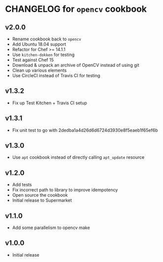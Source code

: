 # CHANGELOG for `opencv` cookbook

## v2.0.0

* Rename cookbook back to `opencv`
* Add Ubuntu 18.04 support
* Refactor for Chef >= 14.1.1
* Use `kitchen-dokken` for testing
* Test against Chef 15
* Download & unpack an archive of OpenCV instead of using git
* Clean up various elements
* Use CircleCI instead of Travis CI for testing

## v1.3.2

* Fix up Test Kitchen + Travis CI setup

## v1.3.1

* Fix unit test to go with 2dedba1a4d26d6d6724d3930e8f5eaeb1f65ef6b

## v1.3.0

* Use `apt` cookbook instead of directly calling `apt_update` resource

## v1.2.0

* Add tests
* Fix incorrect path to library to improve idempotency
* Open source the cookbook
* Initial release to Supermarket

## v1.1.0

* Add some parallelism to opencv make

## v1.0.0

* Initial release

